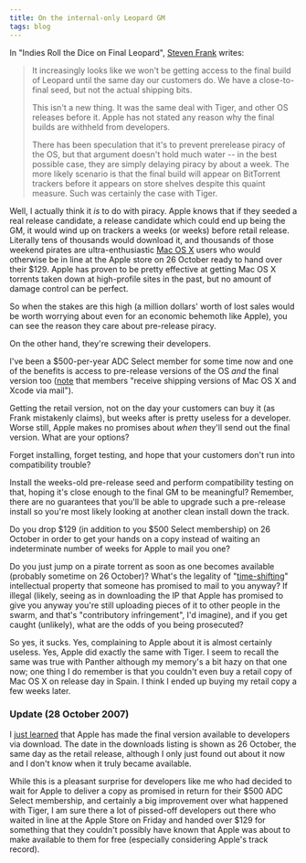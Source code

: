 ```yaml
---
title: On the internal-only Leopard GM
tags: blog
---
```


In "Indies Roll the Dice on Final Leopard", [Steven Frank](http://stevenf.com/2007/10/indies_roll_the_dice_on_final_leopard.php) writes:

> It increasingly looks like we won't be getting access to the final build of Leopard until the same day our customers do. We have a close-to-final seed, but not the actual shipping bits.
>
> This isn't a new thing. It was the same deal with Tiger, and other OS releases before it. Apple has not stated any reason why the final builds are withheld from developers.
>
> There has been speculation that it's to prevent prerelease piracy of the OS, but that argument doesn't hold much water -- in the best possible case, they are simply delaying piracy by about a week. The more likely scenario is that the final build will appear on BitTorrent trackers before it appears on store shelves despite this quaint measure. Such was certainly the case with Tiger.

Well, I actually think it *is* to do with piracy. Apple knows that if they seeded a real release candidate, a release candidate which could end up being the GM, it would wind up on trackers a weeks (or weeks) before retail release. Literally tens of thousands would download it, and thousands of those weekend pirates are ultra-enthusiastic [Mac OS X](http://www.wincent.com/knowledge-base/Mac%20OS%20X) users who would otherwise be in line at the Apple store on 26 October ready to hand over their $129. Apple has proven to be pretty effective at getting Mac OS X torrents taken down at high-profile sites in the past, but no amount of damage control can be perfect.

So when the stakes are this high (a million dollars' worth of lost sales would be worth worrying about even for an economic behemoth like Apple), you can see the reason they care about pre-release piracy.

On the other hand, they're screwing their developers.

I've been a $500-per-year ADC Select member for some time now and one of the benefits is access to pre-release versions of the OS *and* the final version too ([note](http://developer.apple.com/products/select.html) that members "receive shipping versions of Mac OS X and Xcode via mail").

Getting the retail version, not on the day your customers can buy it (as Frank mistakenly claims), but weeks after is pretty useless for a developer. Worse still, Apple makes no promises about *when* they'll send out the final version. What are your options?

Forget installing, forget testing, and hope that your customers don't run into compatibility trouble?

Install the weeks-old pre-release seed and perform compatibility testing on that, hoping it's close enough to the final GM to be meaningful? Remember, there are no guarantees that you'll be able to upgrade such a pre-release install so you're most likely looking at another clean install down the track.

Do you drop $129 (in addition to you $500 Select membership) on 26 October in order to get your hands on a copy instead of waiting an indeterminate number of weeks for Apple to mail you one?

Do you just jump on a pirate torrent as soon as one becomes available (probably sometime on 26 October)? What's the legality of "[time-shifting](http://en.wikipedia.org/wiki/Time_shifting)" intellectual property that someone has promised to mail to you anyway? If illegal (likely, seeing as in downloading the IP that Apple has promised to give you anyway you're still uploading pieces of it to other people in the swarm, and that's "contributory infringement", I'd imagine), and if you get caught (unlikely), what are the odds of you being prosecuted?

So yes, it sucks. Yes, complaining to Apple about it is almost certainly useless. Yes, Apple did exactly the same with Tiger. I seem to recall the same was true with Panther although my memory's a bit hazy on that one now; one thing I do remember is that you couldn't even buy a retail copy of Mac OS X on release day in Spain. I think I ended up buying my retail copy a few weeks later.


### Update (28 October 2007)

I [just learned](http://www.wincent.com/a/news/archives/2007/10/leopard_update.php) that Apple has made the final version available to developers via download. The date in the downloads listing is shown as 26 October, the same day as the retail release, although I only just found out about it now and I don't know when it truly became available.

While this is a pleasant surprise for developers like me who had decided to wait for Apple to deliver a copy as promised in return for their $500 ADC Select membership, and certainly a big improvement over what happened with Tiger, I am sure there a lot of pissed-off developers out there who waited in line at the Apple Store on Friday and handed over $129 for something that they couldn't possibly have known that Apple was about to make available to them for free (especially considering Apple's track record).
